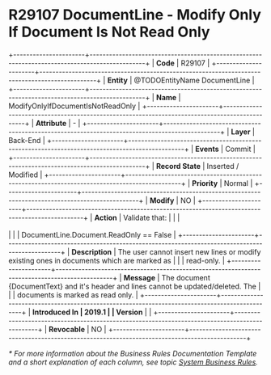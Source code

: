 ﻿---
erp.type: business-rule
erp.entity: TODOEntityName DocumentLine
---

# R29107 DocumentLine - Modify Only If Document Is Not Read Only
+----------------------+-----------------------------------------------------------------------------------------------+
| **Code**             | R29107                                                                                        |
+----------------------+-----------------------------------------------------------------------------------------------+
| **Entity**           | @TODOEntityName DocumentLine                                                                  |
+----------------------+-----------------------------------------------------------------------------------------------+
| **Name**             | ModifyOnlyIfDocumentIsNotReadOnly                                                             |
+----------------------+-----------------------------------------------------------------------------------------------+
| **Attribute**        | \-                                                                                            |
+----------------------+-----------------------------------------------------------------------------------------------+
| **Layer**            | Back-End                                                                                      |
+----------------------+-----------------------------------------------------------------------------------------------+
| **Events**           | Commit                                                                                        |
+----------------------+-----------------------------------------------------------------------------------------------+
| **Record State**     | Inserted / Modified                                                                           |
+----------------------+-----------------------------------------------------------------------------------------------+
| **Priority**         | Normal                                                                                        |
+----------------------+-----------------------------------------------------------------------------------------------+
| **Modify**           | NO                                                                                            |
+----------------------+-----------------------------------------------------------------------------------------------+
| **Action**           | Validate that:                                                                                |
|                      | <br/><br/>                                                                                    |
|                      | DocumentLine.Document.ReadOnly == False                                                       |
+----------------------+-----------------------------------------------------------------------------------------------+
| **Description**      | The user cannot insert new lines or modify existing ones in documents which are marked as     |
|                      | read-only.                                                                                    |
+----------------------+-----------------------------------------------------------------------------------------------+
| **Message**          | The document {DocumentText} and it\'s header and lines cannot be updated/deleted. The         |
|                      | documents is marked as read only.                                                             |
+----------------------+-----------------------------------------------------------------------------------------------+
| **Introduced In      | 2019.1                                                                                        |
| Version**            |                                                                                               |
+----------------------+-----------------------------------------------------------------------------------------------+
| **Revocable**        | NO                                                                                            |
+----------------------+-----------------------------------------------------------------------------------------------+

*\* For more information about the Business Rules Documentation Template and a short explanation of each column, see
topic [System Business Rules](../templates/template-description-system-business-rules.md).*
